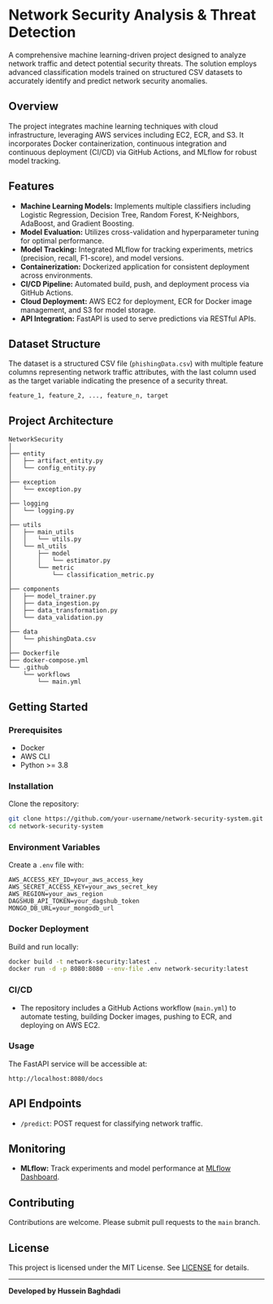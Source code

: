 # Network Security Analysis & Threat Detection

A comprehensive machine learning-driven project designed to analyze network traffic and detect potential security threats. The solution employs advanced classification models trained on structured CSV datasets to accurately identify and predict network security anomalies.

## Overview

The project integrates machine learning techniques with cloud infrastructure, leveraging AWS services including EC2, ECR, and S3. It incorporates Docker containerization, continuous integration and continuous deployment (CI/CD) via GitHub Actions, and MLflow for robust model tracking.

## Features

- **Machine Learning Models:** Implements multiple classifiers including Logistic Regression, Decision Tree, Random Forest, K-Neighbors, AdaBoost, and Gradient Boosting.
- **Model Evaluation:** Utilizes cross-validation and hyperparameter tuning for optimal performance.
- **Model Tracking:** Integrated MLflow for tracking experiments, metrics (precision, recall, F1-score), and model versions.
- **Containerization:** Dockerized application for consistent deployment across environments.
- **CI/CD Pipeline:** Automated build, push, and deployment process via GitHub Actions.
- **Cloud Deployment:** AWS EC2 for deployment, ECR for Docker image management, and S3 for model storage.
- **API Integration:** FastAPI is used to serve predictions via RESTful APIs.

## Dataset Structure

The dataset is a structured CSV file (`phishingData.csv`) with multiple feature columns representing network traffic attributes, with the last column used as the target variable indicating the presence of a security threat.

```
feature_1, feature_2, ..., feature_n, target
```

## Project Architecture

```
NetworkSecurity
│
├── entity
│   ├── artifact_entity.py
│   └── config_entity.py
│
├── exception
│   └── exception.py
│
├── logging
│   └── logging.py
│
├── utils
│   ├── main_utils
│   │   └── utils.py
│   └── ml_utils
│       ├── model
│       │   └── estimator.py
│       └── metric
│           └── classification_metric.py
│
├── components
│   ├── model_trainer.py
│   ├── data_ingestion.py
│   ├── data_transformation.py
│   └── data_validation.py
│
├── data
│   └── phishingData.csv
│
├── Dockerfile
├── docker-compose.yml
└── .github
    └── workflows
        └── main.yml
```

## Getting Started

### Prerequisites

- Docker
- AWS CLI
- Python >= 3.8

### Installation

Clone the repository:

```sh
git clone https://github.com/your-username/network-security-system.git
cd network-security-system
```

### Environment Variables

Create a `.env` file with:

```env
AWS_ACCESS_KEY_ID=your_aws_access_key
AWS_SECRET_ACCESS_KEY=your_aws_secret_key
AWS_REGION=your_aws_region
DAGSHUB_API_TOKEN=your_dagshub_token
MONGO_DB_URL=your_mongodb_url
```

### Docker Deployment

Build and run locally:

```sh
docker build -t network-security:latest .
docker run -d -p 8080:8080 --env-file .env network-security:latest
```

### CI/CD

- The repository includes a GitHub Actions workflow (`main.yml`) to automate testing, building Docker images, pushing to ECR, and deploying on AWS EC2.

### Usage

The FastAPI service will be accessible at:

```
http://localhost:8080/docs
```

## API Endpoints

- `/predict`: POST request for classifying network traffic.

## Monitoring

- **MLflow:** Track experiments and model performance at [MLflow Dashboard](https://dagshub.com/hussein.baghdadi01/network-security-system/.mlflow).

## Contributing

Contributions are welcome. Please submit pull requests to the `main` branch.

## License

This project is licensed under the MIT License. See [LICENSE](LICENSE) for details.

---

**Developed by Hussein Baghdadi**

